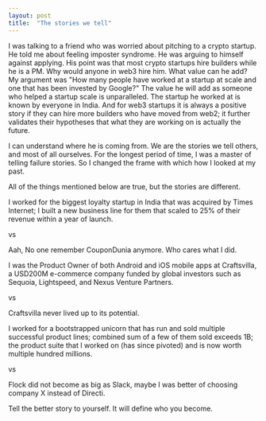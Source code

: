 ```yaml
---
layout: post
title:  "The stories we tell"
---
```


I was talking to a friend who was worried about pitching to a crypto startup. He told me about feeling imposter syndrome. He was arguing to himself against applying. His point was that most crypto startups hire builders while he is a PM. Why would anyone in web3 hire him. What value can he add? My argument was "How many people have worked at a startup at scale and one that has been invested by Google?" The value he will add as someone who helped a startup scale is unparalleled. The startup he worked at is known by everyone in India. And for web3 startups it is always a positive story if they can hire more builders who have moved from web2; it further validates their hypotheses that what they are working on is actually the future.

I can understand where he is coming from. We are the stories we tell others, and most of all ourselves. For the longest period of time, I was a master of telling failure stories. So I changed the frame with which how I looked at my past.

All of the things mentioned below are true, but the stories are different.

I worked for the biggest loyalty startup in India that was acquired by Times Internet; I built a new business line for them that scaled to 25% of their revenue within a year of launch.

vs

Aah, No one remember CouponDunia anymore. Who cares what I did.


I was the Product Owner of both Android and iOS mobile apps at Craftsvilla, a USD200M e-commerce company funded by global investors such as Sequoia, Lightspeed, and Nexus Venture Partners.

vs

Craftsvilla never lived up to its potential.


I worked for a bootstrapped unicorn that has run and sold multiple successful product lines; combined sum of a few of them sold exceeds 1B; the product suite that I worked on (has since pivoted) and is now worth multiple hundred millions.

vs

Flock did not become as big as Slack, maybe I was better of choosing company X instead of Directi.

Tell the better story to yourself. It will define who you become.
